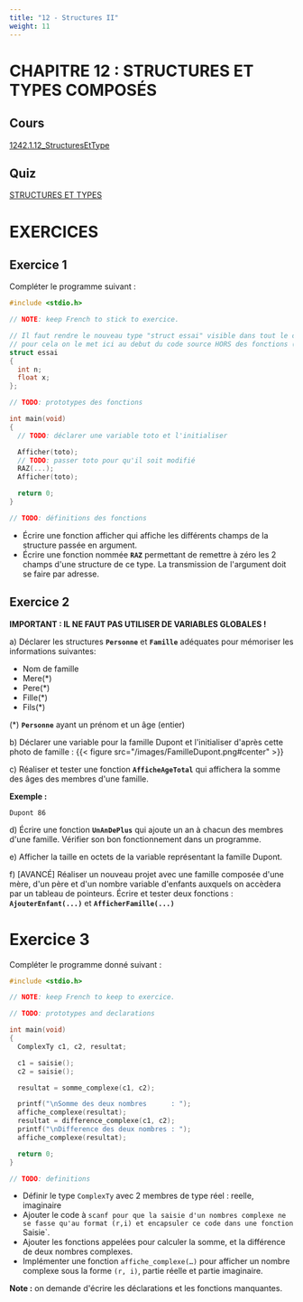 ```yaml
---
title: "12 - Structures II"
weight: 11
---
```


# CHAPITRE 12 : STRUCTURES ET TYPES COMPOSÉS

## Cours
[1242.1.12_StructuresEtType](/pdf/1242.1.12_StructuresEtType.pdf)

## Quiz
[STRUCTURES ET TYPES](https://cyberlearn.hes-so.ch/mod/quiz/view.php?id=762168)

# EXERCICES

## Exercice 1
Compléter le programme suivant :

```c
#include <stdio.h>

// NOTE: keep French to stick to exercice.

// Il faut rendre le nouveau type "struct essai" visible dans tout le code
// pour cela on le met ici au debut du code source HORS des fonctions (portée globale)
struct essai
{
  int n;
  float x;
};

// TODO: prototypes des fonctions

int main(void)
{
  // TODO: déclarer une variable toto et l'initialiser

  Afficher(toto);
  // TODO: passer toto pour qu'il soit modifié
  RAZ(...);
  Afficher(toto);

  return 0;
}

// TODO: définitions des fonctions

```

- Écrire une fonction afficher qui affiche les différents champs de la structure passée en argument.
- Écrire une fonction nommée **`RAZ`** permettant de remettre à zéro les 2 champs d'une structure de ce type.
La transmission de l'argument doit se faire par adresse.

## Exercice 2
**IMPORTANT : IL NE FAUT PAS UTILISER DE VARIABLES GLOBALES !**

a) Déclarer les structures **`Personne`** et **`Famille`** adéquates pour mémoriser les informations suivantes: 
- Nom de famille 
- Mere(*)
- Pere(*)
- Fille(*)
- Fils(*)

(*) **`Personne`** ayant un prénom et un âge (entier)

b) Déclarer une variable pour la famille Dupont et l'initialiser d'après cette photo de famille :
{{< figure src="/images/FamilleDupont.png#center" >}}

c) Réaliser et tester une fonction **`AfficheAgeTotal`** qui affichera la somme des âges des membres d'une famille.

**Exemple :**
```
Dupont 86
```

d) Écrire une fonction **`UnAnDePlus`** qui ajoute un an à chacun des membres d'une famille. Vérifier son bon fonctionnement dans un programme.

e) Afficher la taille en octets de la variable représentant la famille Dupont.

f) [AVANCÉ] Réaliser un nouveau projet avec une famille composée d'une mère, d'un père et d'un nombre variable d'enfants auxquels on accèdera par un tableau de pointeurs. Écrire et tester deux fonctions : **`AjouterEnfant(...)`** et **`AfficherFamille(...)`**

# Exercice 3
Compléter le programme donné suivant :

```c
#include <stdio.h>

// NOTE: keep French to keep to exercice.

// TODO: prototypes and declarations

int main(void)
{
  ComplexTy c1, c2, resultat;

  c1 = saisie();
  c2 = saisie();

  resultat = somme_complexe(c1, c2);

  printf("\nSomme des deux nombres      : ");
  affiche_complexe(resultat);
  resultat = difference_complexe(c1, c2);
  printf("\nDifference des deux nombres : ");
  affiche_complexe(resultat);

  return 0;
}

// TODO: definitions
```

- Définir le type `ComplexTy` avec 2 membres de type réel : reelle, imaginaire
- Ajouter le code à `scanf pour que la saisie d'un nombres complexe ne se fasse qu'au format (r,i) et encapsuler ce code dans une fonction `Saisie`.
- Ajouter les fonctions appelées pour calculer la somme, et la différence de deux nombres complexes.
- Implémenter une fonction `affiche_complexe(…)` pour afficher un nombre complexe sous la forme `(r, i)`, partie réelle et partie imaginaire.

**Note :** on demande d'écrire les déclarations et les fonctions manquantes.